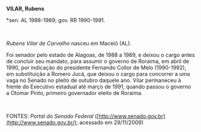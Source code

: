**VILAR, Rubens**

\*sen. AL 1988-1989; gov. RR 1990-1991.

 

*Rubens Vilar de Carvalho* nasceu em Maceió (AL).

Foi senador pelo estado de Alagoas, de 1988 a 1989, e deixou o cargo
antes de concluir seu mandato, para assumir o governo de Roraima, em
abril de 1990, por indicação do presidente Fernando Collor de Melo
(1990-1992), em substituição a Romero Jucá, que deixou o cargo para
concorrer a uma vaga no Senado no pleito de outubro daquele ano. Vilar
permaneceu à frente do Executivo estadual até março de 1991, quando
passou o governo a Otomar Pinto, primeiro governador eleito de Roraima.

 

FONTES: *Portal do Senado Federal*
([http://www.senado.gov.br](http://www.senado.gov.br/); acessado em
29/11/2009)
